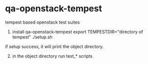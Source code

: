 qa-openstack-tempest
====================

tempest based openstack test suites

1. install qa-openstack-tempest
  export TEMPESTDIR="directory of tempest"
  ./setup.sh

if setup success, it will print the object directory.

2. in the object directory run test_* scripts

